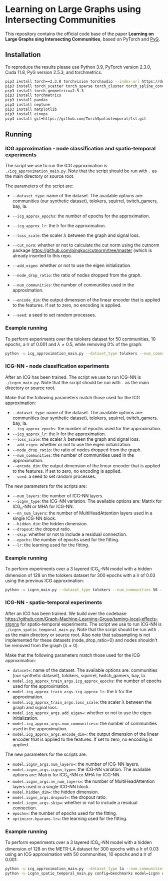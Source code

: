 # Learning on Large Graphs using Intersecting Communities

This repository contains the official code base of the paper **Learning on Large Graphs sing Intersecting Communities**, based on PyTorch and [PyG].

[PyG]: https://pytorch-geometric.readthedocs.io/en/latest/

## Installation ##
To reproduce the results please use Python 3.9, PyTorch version 2.3.0, Cuda 11.8, PyG version 2.5.3, and torchmetrics.

```bash
pip3 install torch==2.3.0 torchvision torchaudio --index-url https://download.pytorch.org/whl/cu118
pip3 install torch_scatter torch_sparse torch_cluster torch_spline_conv -f https://data.pyg.org/whl/torch-2.3.0+cu118.html
pip3 install torch-geometric==2.5.3
pip3 install torchmetrics
pip3 install pandas
pip3 install neptune
pip3 install matplotlib
pip3 install einops
pip3 install git+https://github.com/TorchSpatiotemporal/tsl.git
```

## Running

### ICG approximation - node classification and spatio-temporal experiments 

The script we use to run the ICG approximation is ``./icg_approximation_main.py``.
Note that the script should be run with ``.`` as the main directory or source root.

The parameters of the script are:

- ``--dataset_type``: name of the dataset.
The available options are: communities (our synthetic dataset), tolokers, squirrel, twitch_gamers, bay, la.

- ``--icg_approx_epochs``: the number of epochs for the approximation.
- ``--icg_approx_lr``: the lr for the approximation.
- ``--loss_scale``: the scaler $\lambda$ between the graph and signal loss.
- ``--cut_norm``: whether or not to calculate the cut norm using the cutnorm package https://github.com/pingkoc/cutnorm/tree/master (which is already inserted to this repo.
- ``--add_eigen``: whether or not to use the eigen initialization.
- ``--node_drop_ratio``: the ratio of nodes dropped from the graph.
- ``--num_communities``: the number of communities used in the approximation.
- ``--encode_dim``: the output dimension of the linear encoder that is applied to the features. If set to zero, no encoding is applied.
- ``--seed``: a seed to set random processes.
  
### Example running

To perform experiments over the tolokers dataset for 50 communities, 10 epochs, a lr of 0.001 and $\lambda=0.5$, while removing 0% of the graph: 
```bash
python -u icg_approximation_main.py --dataset_type tolokers --num_communities 50 --icg_approx_epochs 10 --icg_approx_lr 0.001 --loss_scale 0.5 --node_drop_ratio 0.0
```

### ICG-NN - node classification experiments

After an ICG has been trained. The script we use to run ICG-NN is ``./icgnn_main.py``.
Note that the script should be run with ``.`` as the main directory or source root.

Make that the following parameters match those used for the ICG approximation:

- ``--dataset_type``: name of the dataset.
The available options are: communities (our synthetic dataset), tolokers, squirrel, twitch_gamers, bay, la.
- ``--icg_approx_epochs``: the number of epochs used for the approximation.
- ``--icg_approx_lr``: the lr for the approximation.
- ``--loss_scale``: the scaler $\lambda$ between the graph and signal loss.
- ``--add_eigen``: whether or not to use the eigen initialization.
- ``--node_drop_ratio``: the ratio of nodes dropped from the graph.
- ``--num_communities``: the number of communities used in the approximation.
- ``--encode_dim``: the output dimension of the linear encoder that is applied to the features. If set to zero, no encoding is applied.
- ``--seed``: a seed to set random processes.

The new parameters for the scripts are:
- ``--num_layers``: the number of ICG-NN layers.
- ``--icgnn_type``: the ICG-NN variation.
The available options are: Matrix for ICG$_u$-NN or MHA for ICG-NN.
- ``--nn_num_layers``: the number of MultiHeadAttention layers used in a single ICG-NN block.
- ``--hidden_dim``: the hidden dimension.
- ``--dropout``: the dropout ratio.
- ``--skip``: whether or not to include a residual connection.
- ``--epochs``: the number of epochs used for the fitting.
- ``--lr``: the learning used for the fitting.

  
### Example running

To perform experiments over a 3 layered ICG$_u$-NN model with a hidden dimension of 128 on the tolokers dataset for 300 epochs with a lr of 0.03 using the previous ICG approximation: 
```bash
python -u icgnn_main.py --dataset_type tolokers --num_communities 50 --icg_approx_epochs 10 --icg_approx_lr 0.001 --loss_scale 0.5 --node_drop_ratio 0.0 --num_layers 3 --icgnn_type Matrix --hidden_dim 128 --epochs 300 --lr 0.03
```

### ICG-NN - spatio-temporal experiments

After an ICG has been trained. We build over the codebase https://github.com/Graph-Machine-Learning-Group/taming-local-effects-stgnns for spatio-temporal experiments.
The script we use to run ICG-NN is ``./icgnn_spatio_temporal_main.py``.
Note that the script should be run with ``.`` as the main directory or source root.
Also note that subsampling is not implemented for these datasets (node_drop_ratio=0) and nodes shouldn't be removed from the graph ($\lambda=0$). 

Make that the following parameters match those used for the ICG approximation:

- ``dataset=``: name of the dataset.
The available options are: communities (our synthetic dataset), tolokers, squirrel, twitch_gamers, bay, la.
- ``model.icg_approx_train_args.icg_approx_epochs``: the number of epochs used for the approximation.
- ``model.icg_approx_train_args.icg_approx_lr``: the lr for the approximation.
- ``model.icg_approx_train_args.loss_scale``: the scaler $\lambda$ between the graph and signal loss.
- ``model.icg_approx_args.add_eigen=``: whether or not to use the eigen initialization.
- ``model.icg_approx_args.num_communities=``: the number of communities used in the approximation.
- ``model.icg_approx_args.encode_dim=``: the output dimension of the linear encoder that is applied to the features. If set to zero, no encoding is applied.

The new parameters for the scripts are:
- ``model.icgnn_args.num_layers=``: the number of ICG-NN layers.
- ``model.icgnn_args.icgnn_type=``: the ICG-NN variation.
The available options are: Matrix for ICG$_u$-NN or MHA for ICG-NN.
- ``model.icgnn_args.nn_num_layers=``: the number of MultiHeadAttention layers used in a single ICG-NN block.
- ``model.hidden_dim=``: the hidden dimension.
- ``model.icgnn_args.dropout=``: the dropout ratio.
- ``model.icgnn_args.skip=``: whether or not to include a residual connection.
- ``epochs=``: the number of epochs used for the fitting.
- ``optimizer.hparams.lr=``: the learning used for the fitting.

  
### Example running

To perform experiments over a 3 layered ICG$_u$-NN model with a hidden dimension of 128 on the METR-LA dataset for 300 epochs with a lr of 0.03 using an ICG approximation with 50 communities, 10 epochs and a lr of 0.001: 
```bash
python -u icg_approximation_main.py --dataset_type la --num_communities 50 --icg_approx_epochs 10 --icg_approx_lr 0.001 --loss_scale 0.0 --node_drop_ratio 0.0
python -u icgnn_spatio_temporal_main.py config=benchmarks model=icgnn dataset=la model.icg_approx_args.num_communities=50 model.icg_approx_train_args.epochs=10 model.icg_approx_train_args.lr=0.001 model.icg_approx_train_args.loss_scale=0.0 model.icgnn_args.num_layers=3 model.icgnn_args.icgnn_type=Matrix model.hidden_dim=128 epochs=300 optimizer.hparams.lr=0.03
```

